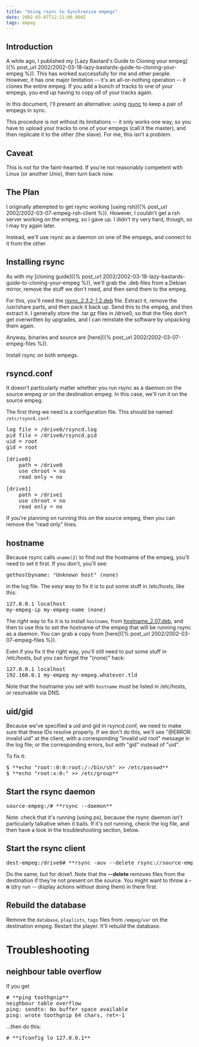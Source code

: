 ```yaml
---
title: "Using rsync to Synchronise empegs"
date: 2002-03-07T12:21:00.000Z
tags: empeg
---
```

## Introduction

A while ago, I published my [Lazy Bastard's Guide to Cloning your empeg]({% post_url 2002/2002-03-18-lazy-bastards-guide-to-cloning-your-empeg %}). This has worked successfully for me and other people. However, it has one major limitation -- it's an all-or-nothing operation -- it clones the entire empeg. If you add a bunch of tracks to one of your empegs, you end up having to copy _all_ of your tracks again.

In this document, I'll present an alternative: using [rsync](http://rsync.samba.org) to keep a pair of empegs in sync.

This procedure is not without its limitations -- it only works one way, so you have to upload your tracks to one of your empegs (call it the master), and then replicate it to the other (the slave). For me, this isn't a problem.

## Caveat

This is not for the faint-hearted. If you're not reasonably competent with Linux (or another Unix), then turn back now.

## The Plan

I originally attempted to get rsync working [using rsh]({% post_url 2002/2002-03-07-empeg-rsh-client %}). However, I couldn't get a rsh server working on the empeg, so I gave up. I didn't try very hard, though, so I may try again later.

Instead, we'll use rsync as a daemon on one of the empegs, and connect to it from the other.

## Installing rsync

As with my [cloning guide]({% post_url 2002/2002-03-18-lazy-bastards-guide-to-cloning-your-empeg %}), we'll grab the .deb files from a Debian mirror, remove the stuff we don't need, and then send them to the empeg.

For this, you'll need the [rsync_2.3.2-1.2.deb](http://ftp.us.debian.org/debian/dists/potato/main/binary-arm/net/rsync_2.3.2-1.2.deb) file. Extract it, remove the /usr/share parts, and then pack it back up. Send this to the empeg, and then extract it. I generally store the .tar.gz files in /drive0, so that the files don't get overwritten by upgrades, and I can reinstate the software by unpacking them again.

Anyway, binaries and source are [here]({% post_url 2002/2002-03-07-empeg-files %}).

Install rsync on both empegs.

## rsyncd.conf

It doesn't particularly matter whether you run rsync as a daemon on the source empeg or on the destination empeg. In this case, we'll run it on the source empeg.

The first thing we need is a configuration file. This should be named `/etc/rsyncd.conf`:

<pre>log file = /drive0/rsyncd.log
pid file = /drive0/rsyncd.pid
uid = root
gid = root

[drive0]
    path = /drive0
    use chroot = no
    read only = no

[drive1]
    path = /drive1
    use chroot = no
    read only = no</pre>

If you're planning on running this on the source empeg, then you can remove the "read only" lines.

## hostname

Because rsync calls `uname(2)` to find out the hostname of the empeg, you'll need to set it first. If you don't, you'll see:

<pre>gethostbyname: "Unknown host" (none)</pre>

in the log file.
The _easy_ way to fix it is to put some stuff in /etc/hosts, like this:

<pre>127.0.0.1 localhost
my-empeg-ip my-empeg-name (none)</pre>

The _right_ way to fix it is to install `hostname`, from [hostname_2.07.deb](http://ftp.us.debian.org/debian/dists/stable/binary-arm/base/hostname_2.07.deb), and then to use this to set the hostname of the empeg that will be running rsync as a daemon. You can grab a copy from [here]({% post_url 2002/2002-03-07-empeg-files %}).

Even if you fix it the right way, you'll still need to put some stuff in /etc/hosts, but you can forget the "(none)" hack:

<pre>127.0.0.1 localhost
192.168.0.1 my-empeg my-empeg.whatever.tld</pre>

Note that the hostname you set with `hostname` must be listed in /etc/hosts, or resolvable via DNS.
## uid/gid

Because we've specified a uid and gid in rsyncd.conf, we need to make sure that these IDs resolve properly. If we don't do this, we'll see "@ERROR: invalid uid" at the client, with a corresponding "Invalid uid root" message in the log file; or the corresponding errors, but with "gid" instead of "uid".

To fix it:

<pre>$ **echo "root::0:0:root:/:/bin/sh" >> /etc/passwd**
$ **echo "root:x:0:" >> /etc/group**</pre>

## Start the rsync daemon

<pre>source-empeg:/# **rsync --daemon**</pre>

Note: check that it's running (using ps), because the rsync daemon isn't particularly talkative when it bails. If it's not running, check the log file, and then have a look in the troubleshooting section, below.

## Start the rsync client

<pre>dest-empeg:/drive0# **rsync -auv --delete rsync://source-empeg/drive0/fids .**</pre>

Do the same, but for drive1.
Note that the **--delete** removes files from the destination if they're not present on the source. You might want to throw a **-n** (dry run -- display actions without doing them) in there first.

## Rebuild the database

Remove the `database`, `playlists`, `tags` files from `/empeg/var` on the destination empeg. Restart the player. It'll rebuild the database.

# Troubleshooting

## neighbour table overflow

If you get

<pre># **ping toothgnip**
neighbour table overflow
ping: sendto: No buffer space available
ping: wrote toothgnip 64 chars, ret=-1</pre>

...then do this:
<pre># **ifconfig lo 127.0.0.1**</pre>
